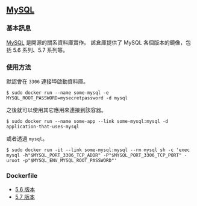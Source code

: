 ## [MySQL](https://registry.hub.docker.com/_/mysql/)

### 基本訊息
[MySQL](https://en.wikipedia.org/wiki/MySQL) 是開源的關系資料庫實作。
該倉庫提供了 MySQL 各個版本的鏡像，包括 5.6 系列、5.7 系列等。

### 使用方法
默認會在 `3306` 連接埠啟動資料庫。
```
$ sudo docker run --name some-mysql -e MYSQL_ROOT_PASSWORD=mysecretpassword -d mysql
```
之後就可以使用其它應用來連接到該容器。
```
$ sudo docker run --name some-app --link some-mysql:mysql -d application-that-uses-mysql
```
或者透過 `mysql`。
```
$ sudo docker run -it --link some-mysql:mysql --rm mysql sh -c 'exec mysql -h"$MYSQL_PORT_3306_TCP_ADDR" -P"$MYSQL_PORT_3306_TCP_PORT" -uroot -p"$MYSQL_ENV_MYSQL_ROOT_PASSWORD"'
```

### Dockerfile
* [5.6 版本](https://github.com/docker-library/mysql/blob/7461a52b43f06839a4d8723ae8841f4cb616b3d0/5.6/Dockerfile)
* [5.7 版本](https://github.com/docker-library/mysql/blob/7461a52b43f06839a4d8723ae8841f4cb616b3d0/5.7/Dockerfile)
